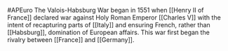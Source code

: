 #APEuro 
The Valois-Habsburg War began in 1551 when [[Henry II of France]] declared war against Holy Roman Emperor [[Charles V]] with the intent of recapturing parts of [[Italy]] and ensuring French, rather than [[Habsburg]], domination of European affairs. This war first began the rivalry between [[France]] and [[Germany]].